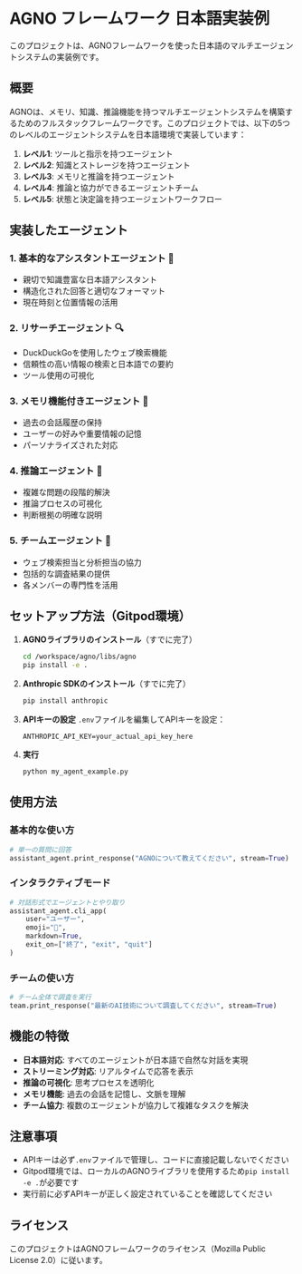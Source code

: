 # AGNO フレームワーク 日本語実装例

このプロジェクトは、AGNOフレームワークを使った日本語のマルチエージェントシステムの実装例です。

## 概要

AGNOは、メモリ、知識、推論機能を持つマルチエージェントシステムを構築するためのフルスタックフレームワークです。このプロジェクトでは、以下の5つのレベルのエージェントシステムを日本語環境で実装しています：

1. **レベル1**: ツールと指示を持つエージェント
2. **レベル2**: 知識とストレージを持つエージェント
3. **レベル3**: メモリと推論を持つエージェント
4. **レベル4**: 推論と協力ができるエージェントチーム
5. **レベル5**: 状態と決定論を持つエージェントワークフロー

## 実装したエージェント

### 1. 基本的なアシスタントエージェント 🤖
- 親切で知識豊富な日本語アシスタント
- 構造化された回答と適切なフォーマット
- 現在時刻と位置情報の活用

### 2. リサーチエージェント 🔍
- DuckDuckGoを使用したウェブ検索機能
- 信頼性の高い情報の検索と日本語での要約
- ツール使用の可視化

### 3. メモリ機能付きエージェント 🧠
- 過去の会話履歴の保持
- ユーザーの好みや重要情報の記憶
- パーソナライズされた対応

### 4. 推論エージェント 💭
- 複雑な問題の段階的解決
- 推論プロセスの可視化
- 判断根拠の明確な説明

### 5. チームエージェント 👥
- ウェブ検索担当と分析担当の協力
- 包括的な調査結果の提供
- 各メンバーの専門性を活用

## セットアップ方法（Gitpod環境）

1. **AGNOライブラリのインストール**（すでに完了）
   ```bash
   cd /workspace/agno/libs/agno
   pip install -e .
   ```

2. **Anthropic SDKのインストール**（すでに完了）
   ```bash
   pip install anthropic
   ```

3. **APIキーの設定**
   `.env`ファイルを編集してAPIキーを設定：
   ```
   ANTHROPIC_API_KEY=your_actual_api_key_here
   ```

4. **実行**
   ```bash
   python my_agent_example.py
   ```

## 使用方法

### 基本的な使い方
```python
# 単一の質問に回答
assistant_agent.print_response("AGNOについて教えてください", stream=True)
```

### インタラクティブモード
```python
# 対話形式でエージェントとやり取り
assistant_agent.cli_app(
    user="ユーザー",
    emoji="👤",
    markdown=True,
    exit_on=["終了", "exit", "quit"]
)
```

### チームの使い方
```python
# チーム全体で調査を実行
team.print_response("最新のAI技術について調査してください", stream=True)
```

## 機能の特徴

- **日本語対応**: すべてのエージェントが日本語で自然な対話を実現
- **ストリーミング対応**: リアルタイムで応答を表示
- **推論の可視化**: 思考プロセスを透明化
- **メモリ機能**: 過去の会話を記憶し、文脈を理解
- **チーム協力**: 複数のエージェントが協力して複雑なタスクを解決

## 注意事項

- APIキーは必ず`.env`ファイルで管理し、コードに直接記載しないでください
- Gitpod環境では、ローカルのAGNOライブラリを使用するため`pip install -e .`が必要です
- 実行前に必ずAPIキーが正しく設定されていることを確認してください

## ライセンス

このプロジェクトはAGNOフレームワークのライセンス（Mozilla Public License 2.0）に従います。

